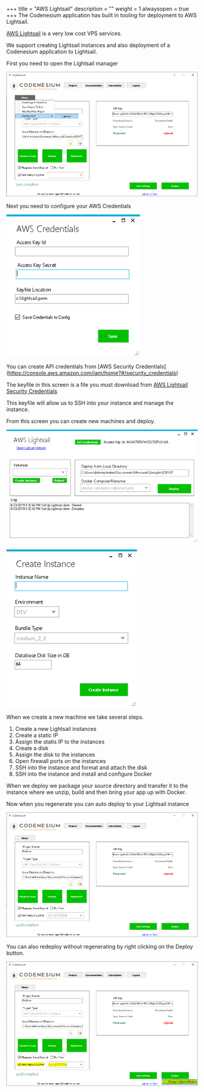 ﻿+++
title = "AWS Lightsail"
description = ""
weight = 1
alwaysopen = true
+++
The Codenesium application has built in tooling for deployment to AWS Lightsail.

[AWS Lightsail](https://aws.amazon.com/lightsail) is a very low cost VPS services. 

We support creating Lightsail instances and also deployment of a Codenesium application to Lightsail.


First you need to open the Lightsail manager

![alt text](images/lightsail-open-manager.png "")

Next you need to configure your AWS Credentials

![alt text](images/lightsail-set-credentials.png "")

You can create API credentials from [AWS Security Credentials] (https://console.aws.amazon.com/iam/home?#/security_credentials)

The keyfile in this screen is a file you must download from [AWS Lightsail Security Credentials](https://lightsail.aws.amazon.com/ls/webapp/account/keys)

This keyfile will allow us to SSH into your instance and manage the instance.
 

From this screen you can create new machines and deploy.

![alt text](images/lightsail-management.png "")

![alt text](images/lightsail-create-instance.png "")


When we create a new machine we take several steps.

1. Create a new Lightsail instances
2. Create a static IP
3. Assign the statis IP to the instances
4. Create a disk
5. Assign the disk to the instances
6. Open firewall ports on the instances
7. SSH into the instance and format and attach the disk
8. SSH into the instance and install and configure Docker

When we deploy we package your source directory and transfer it to the instance where we unzip, build and then bring your app up with Docker.


Now when you regenerate you can auto deploy to your Lightsail instance

![alt text](images/lightsail-project-screen.png "")

You can also redeploy without regenerating by right clicking on the Deploy button. 

![alt text](images/lightsial-project-deploy.png "")